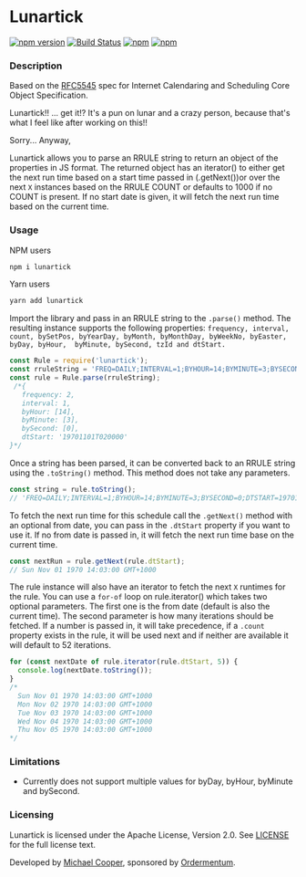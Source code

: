 # Lunartick
[![npm version](https://badge.fury.io/js/lunartick.svg)](https://badge.fury.io/js/lunartick)
[![Build Status](https://travis-ci.org/ordermentum/lunartick.svg?branch=master)](https://travis-ci.org/ordermentum/lunartick)
[![npm](https://img.shields.io/npm/l/lunartick.svg)](https://www.npmjs.com/package/lunartick)
[![npm](https://img.shields.io/npm/dt/lunartick.svg)](https://www.npmjs.com/package/lunartick)

### Description

Based on the [RFC5545](https://tools.ietf.org/html/rfc5545) spec for Internet Calendaring and Scheduling Core Object Specification.

Lunartick!! ... get it!? It's a pun on lunar and a crazy person, because that's what I feel like after working on this!!

Sorry... Anyway,

Lunartick allows you to parse an RRULE string to return an object of the properties in JS format. The returned object has an iterator() to either get the next run time based on a start time passed in (.getNext())or over the next `X` instances based on the RRULE COUNT or defaults to 1000 if no COUNT is present. If no start date is given, it will fetch the next run time based on the current time.

### Usage

NPM users

```js
npm i lunartick
```

Yarn users

```js
yarn add lunartick
```

Import the library and pass in an RRULE string to the `.parse()` method. The resulting instance supports the following properties:
`frequency, interval, count, bySetPos, byYearDay, byMonth, byMonthDay, byWeekNo, byEaster, byDay, byHour,  byMinute, bySecond, tzId and dtStart.`

```js
const Rule = require('lunartick');
const rruleString = 'FREQ=DAILY;INTERVAL=1;BYHOUR=14;BYMINUTE=3;BYSECOND=0;DTSTART=19701101T020000';
const rule = Rule.parse(rruleString);
 /*{
   frequency: 2,
   interval: 1,
   byHour: [14],
   byMinute: [3],
   bySecond: [0],
   dtStart: '19701101T020000'
}*/
```

Once a string has been parsed, it can be converted back to an RRULE string using the `.toString()` method. This method does not take any parameters.

```js
const string = rule.toString();
// 'FREQ=DAILY;INTERVAL=1;BYHOUR=14;BYMINUTE=3;BYSECOND=0;DTSTART=19701101T020000'
```

To fetch the next run time for this schedule call the `.getNext()` method with an optional from date, you can pass in the `.dtStart` property if you want to use it. If no from date is passed in, it will fetch the next run time base on the current time.

```js
const nextRun = rule.getNext(rule.dtStart);
// Sun Nov 01 1970 14:03:00 GMT+1000
```

The rule instance will also have an iterator to fetch the next `X` runtimes for the rule. You can use a `for-of` loop on rule.iterator() which takes two optional parameters. The first one is the from date (default is also the current time). The second parameter is how many iterations should be fetched. If a number is passed in, it will take precedence, if a `.count` property exists in the rule, it will be used next and if neither are available it will default to 52 iterations.

```js
for (const nextDate of rule.iterator(rule.dtStart, 5)) {
  console.log(nextDate.toString());
}
/*
  Sun Nov 01 1970 14:03:00 GMT+1000
  Mon Nov 02 1970 14:03:00 GMT+1000
  Tue Nov 03 1970 14:03:00 GMT+1000
  Wed Nov 04 1970 14:03:00 GMT+1000
  Thu Nov 05 1970 14:03:00 GMT+1000
*/
```

### Limitations

- Currently does not support multiple values for byDay, byHour, byMinute and bySecond.

### Licensing

Lunartick is licensed under the Apache License, Version 2.0. See [LICENSE](LICENSE) for the full license text.

Developed by [Michael Cooper](https://www.github.com/scoutski), sponsored by [Ordermentum](https://www.github.com/ordermentum).